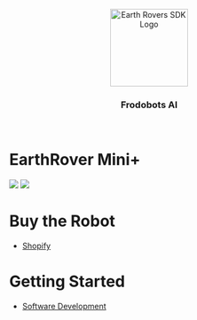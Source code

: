 <p align="center">
  <img src="https://cdn.prod.website-files.com/66042185882fa3428f4dd6f1/662bee5b5ef7ed094186a56a_frodobots_ai_logo-p-500.png" alt="Earth Rovers SDK Logo" width="140">
  <h3 align="center">Frodobots AI</h3>
  <br>
</p>

# EarthRover Mini+

<img src="https://shop.frodobots.com/cdn/shop/files/6s.jpg?v=1748002022&width=360"> <img src="https://shop.frodobots.com/cdn/shop/files/5_7092d924-9a71-4509-8887-c5c86b2c60f5.jpg?v=1749719753&width=360" style="display:inline-block;">

# Buy the Robot
- [Shopify](https://shop.frodobots.com/collections/earth-rovers/products/earth-rover-mini-plus)
  
# Getting Started
- [Software Development](https://github.com/frodobots-org/earth-rover-mini/tree/dev/Software)
